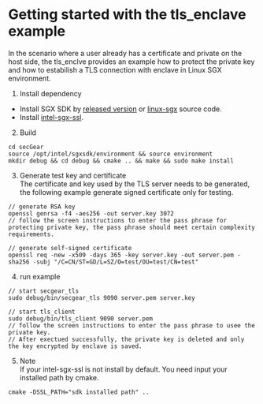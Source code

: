 # Getting started with the tls_enclave example

In the scenario where a user already has a certificate and private on the host side, the tls_enclve provides an example how to protect the private key and how to estabilish a TLS connection with enclave in Linux SGX environment. 

1. Install dependency
- Install SGX SDK by [released version](https://01.org/intel-software-guard-extensions/downloads) or [linux-sgx](https://github.com/intel/linux-sgx) source code.
- Install [intel-sgx-ssl](http://gitee.com/src-openEuler/intel-sgx-ssl).
2. Build
```
cd secGear
source /opt/intel/sgxsdk/environment && source environment
mkdir debug && cd debug && cmake .. && make && sudo make install
```

3. Generate test key and certificate </br>
The certificate and key used by the TLS server needs to be generated, the following example generate signed certificate only for testing.
```
// generate RSA key
openssl genrsa -f4 -aes256 -out server.key 3072
// follow the screen instructions to enter the pass phrase for protecting private key, the pass phrase should meet certain complexity requirements.

// generate self-signed certificate
openssl req -new -x509 -days 365 -key server.key -out server.pem -sha256 -subj "/C=CN/ST=GD/L=SZ/O=test/OU=test/CN=test"
```

4. run example
```
// start secgear_tls
sudo debug/bin/secgear_tls 9090 server.pem server.key

// start tls_client
sudo debug/bin/tls_client 9090 server.pem
// follow the screen instructions to enter the pass phrase to usee the private key.
// After exectued successfully, the private key is deleted and only the key encrypted by enclave is saved.
```
5. Note</br>
If your intel-sgx-ssl is not install by default. You need input your installed path by cmake.

```
cmake -DSSL_PATH="sdk installed path" ..
```
